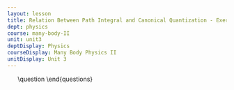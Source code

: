```yaml
---
layout: lesson
title: Relation Between Path Integral and Canonical Quantization - Exercises
dept: physics
course: many-body-II
unit: unit3
deptDisplay: Physics
courseDisplay: Many Body Physics II
unitDisplay: Unit 3
---
```

<ol>
\question
\end{questions}

